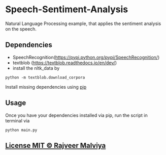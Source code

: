 # Speech-Sentiment-Analysis
Natural Language Processing example, that applies the sentiment analysis on the speech.

## Dependencies

* SpeechRecognition(https://pypi.python.org/pypi/SpeechRecognition/)
* textblob (https://textblob.readthedocs.io/en/dev/)
* install the nltk_data by 

```
python -m textblob.download_corpora
```
Install missing dependencies using [pip](https://pip.pypa.io/en/stable/installing/)

## Usage

Once you have your dependencies installed via pip, run the script in terminal via

```
python main.py
```

## [License MIT © Rajveer Malviya](https://github.com/rajveermalviya/speech-sentiment-analysis/blob/master/LICENSE)